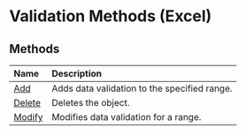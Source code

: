 
# Validation Methods (Excel)

## Methods



|**Name**|**Description**|
|:-----|:-----|
|[Add](e02c9d5e-dbb1-7d37-d112-0c60e7a7ff03.md)|Adds data validation to the specified range.|
|[Delete](547f318e-3eed-85aa-8445-c5d56673ff25.md)|Deletes the object.|
|[Modify](4f6b435a-6ca6-8953-1bde-549b0bdc1774.md)|Modifies data validation for a range.|
